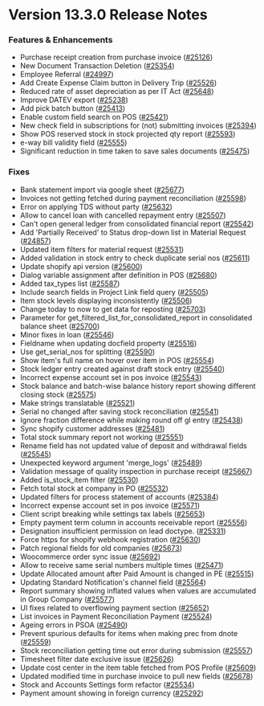 # Version 13.3.0 Release Notes

### Features & Enhancements

- Purchase receipt creation from purchase invoice ([#25126](https://github.com/netmanthan/shoperho/pull/25126))
- New Document Transaction Deletion ([#25354](https://github.com/netmanthan/shoperho/pull/25354))
- Employee Referral ([#24997](https://github.com/netmanthan/shoperho/pull/24997))
- Add Create Expense Claim button in Delivery Trip ([#25526](https://github.com/netmanthan/shoperho/pull/25526))
- Reduced rate of asset depreciation as per IT Act ([#25648](https://github.com/netmanthan/shoperho/pull/25648))
- Improve DATEV export ([#25238](https://github.com/netmanthan/shoperho/pull/25238))
- Add pick batch button ([#25413](https://github.com/netmanthan/shoperho/pull/25413))
- Enable custom field search on POS ([#25421](https://github.com/netmanthan/shoperho/pull/25421))
- New check field in subscriptions for (not) submitting invoices ([#25394](https://github.com/netmanthan/shoperho/pull/25394))
- Show POS reserved stock in stock projected qty report ([#25593](https://github.com/netmanthan/shoperho/pull/25593))
- e-way bill validity field ([#25555](https://github.com/netmanthan/shoperho/pull/25555))
- Significant reduction in time taken to save sales documents ([#25475](https://github.com/netmanthan/shoperho/pull/25475))

### Fixes

- Bank statement import via google sheet ([#25677](https://github.com/netmanthan/shoperho/pull/25677))
- Invoices not getting fetched during payment reconciliation ([#25598](https://github.com/netmanthan/shoperho/pull/25598))
- Error on applying TDS without party ([#25632](https://github.com/netmanthan/shoperho/pull/25632))
- Allow to cancel loan with cancelled repayment entry ([#25507](https://github.com/netmanthan/shoperho/pull/25507))
- Can't open general ledger from consolidated financial report ([#25542](https://github.com/netmanthan/shoperho/pull/25542))
- Add 'Partially Received' to Status drop-down list in Material Request ([#24857](https://github.com/netmanthan/shoperho/pull/24857))
- Updated item filters for material request ([#25531](https://github.com/netmanthan/shoperho/pull/25531))
- Added validation in stock entry to check duplicate serial nos ([#25611](https://github.com/netmanthan/shoperho/pull/25611))
- Update shopify api version ([#25600](https://github.com/netmanthan/shoperho/pull/25600))
- Dialog variable assignment after definition in POS ([#25680](https://github.com/netmanthan/shoperho/pull/25680))
- Added tax_types list ([#25587](https://github.com/netmanthan/shoperho/pull/25587))
- Include search fields in Project Link field query ([#25505](https://github.com/netmanthan/shoperho/pull/25505))
- Item stock levels displaying inconsistently ([#25506](https://github.com/netmanthan/shoperho/pull/25506))
- Change today to now to get data for reposting ([#25703](https://github.com/netmanthan/shoperho/pull/25703))
- Parameter for get_filtered_list_for_consolidated_report in consolidated balance sheet ([#25700](https://github.com/netmanthan/shoperho/pull/25700))
- Minor fixes in loan ([#25546](https://github.com/netmanthan/shoperho/pull/25546))
- Fieldname when updating docfield property ([#25516](https://github.com/netmanthan/shoperho/pull/25516))
- Use get_serial_nos for splitting ([#25590](https://github.com/netmanthan/shoperho/pull/25590))
- Show item's full name on hover over item in POS ([#25554](https://github.com/netmanthan/shoperho/pull/25554))
- Stock ledger entry created against draft stock entry ([#25540](https://github.com/netmanthan/shoperho/pull/25540))
- Incorrect expense account set in pos invoice ([#25543](https://github.com/netmanthan/shoperho/pull/25543))
- Stock balance and batch-wise balance history report showing different closing stock ([#25575](https://github.com/netmanthan/shoperho/pull/25575))
- Make strings translatable ([#25521](https://github.com/netmanthan/shoperho/pull/25521))
- Serial no changed after saving stock reconciliation ([#25541](https://github.com/netmanthan/shoperho/pull/25541))
- Ignore fraction difference while making round off gl entry ([#25438](https://github.com/netmanthan/shoperho/pull/25438))
- Sync shopify customer addresses ([#25481](https://github.com/netmanthan/shoperho/pull/25481))
- Total stock summary report not working ([#25551](https://github.com/netmanthan/shoperho/pull/25551))
- Rename field has not updated value of deposit and withdrawal fields ([#25545](https://github.com/netmanthan/shoperho/pull/25545))
- Unexpected keyword argument 'merge_logs' ([#25489](https://github.com/netmanthan/shoperho/pull/25489))
- Validation message of quality inspection in purchase receipt ([#25667](https://github.com/netmanthan/shoperho/pull/25667))
- Added is_stock_item filter ([#25530](https://github.com/netmanthan/shoperho/pull/25530))
- Fetch total stock at company in PO ([#25532](https://github.com/netmanthan/shoperho/pull/25532))
- Updated filters for process statement of accounts ([#25384](https://github.com/netmanthan/shoperho/pull/25384))
- Incorrect expense account set in pos invoice ([#25571](https://github.com/netmanthan/shoperho/pull/25571))
- Client script breaking while settings tax labels ([#25653](https://github.com/netmanthan/shoperho/pull/25653))
- Empty payment term column in accounts receivable report ([#25556](https://github.com/netmanthan/shoperho/pull/25556))
- Designation insufficient permission on lead doctype. ([#25331](https://github.com/netmanthan/shoperho/pull/25331))
- Force https for shopify webhook registration ([#25630](https://github.com/netmanthan/shoperho/pull/25630))
- Patch regional fields for old companies ([#25673](https://github.com/netmanthan/shoperho/pull/25673))
- Woocommerce order sync issue ([#25692](https://github.com/netmanthan/shoperho/pull/25692))
- Allow to receive same serial numbers multiple times ([#25471](https://github.com/netmanthan/shoperho/pull/25471))
- Update Allocated amount after Paid Amount is changed in PE ([#25515](https://github.com/netmanthan/shoperho/pull/25515))
- Updating Standard Notification's channel field ([#25564](https://github.com/netmanthan/shoperho/pull/25564))
- Report summary showing inflated values when values are accumulated in Group Company ([#25577](https://github.com/netmanthan/shoperho/pull/25577))
- UI fixes related to overflowing payment section ([#25652](https://github.com/netmanthan/shoperho/pull/25652))
- List invoices in Payment Reconciliation Payment ([#25524](https://github.com/netmanthan/shoperho/pull/25524))
- Ageing errors in PSOA ([#25490](https://github.com/netmanthan/shoperho/pull/25490))
- Prevent spurious defaults for items when making prec from dnote ([#25559](https://github.com/netmanthan/shoperho/pull/25559))
- Stock reconciliation getting time out error during submission ([#25557](https://github.com/netmanthan/shoperho/pull/25557))
- Timesheet filter date exclusive issue ([#25626](https://github.com/netmanthan/shoperho/pull/25626))
- Update cost center in the item table fetched from POS Profile ([#25609](https://github.com/netmanthan/shoperho/pull/25609))
- Updated modified time in purchase invoice to pull new fields ([#25678](https://github.com/netmanthan/shoperho/pull/25678))
- Stock and Accounts Settings form refactor ([#25534](https://github.com/netmanthan/shoperho/pull/25534))
- Payment amount showing in foreign currency ([#25292](https://github.com/netmanthan/shoperho/pull/25292))
